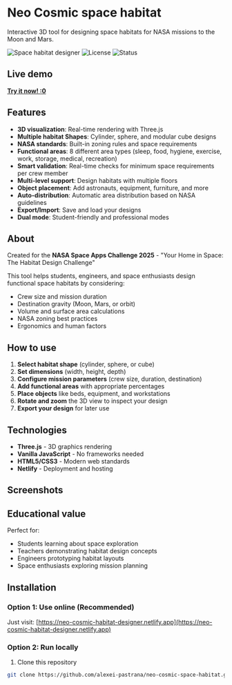 # Neo Cosmic space habitat

Interactive 3D tool for designing space habitats for NASA missions to the Moon and Mars.

![Space habitat designer](https://img.shields.io/badge/NASA-Space%20Apps%202025-blue)
![License](https://img.shields.io/badge/license-MIT-green)
![Status](https://img.shields.io/badge/status-active-success)

## Live demo

**[Try it now! :0](https://neo-cosmic-space-habitat.netlify.app/)**

## Features

- **3D visualization**: Real-time rendering with Three.js
- **Multiple habitat Shapes**: Cylinder, sphere, and modular cube designs
- **NASA standards**: Built-in zoning rules and space requirements
- **Functional areas**: 8 different area types (sleep, food, hygiene, exercise, work, storage, medical, recreation)
- **Smart validation**: Real-time checks for minimum space requirements per crew member
- **Multi-level support**: Design habitats with multiple floors
- **Object placement**: Add astronauts, equipment, furniture, and more
- **Auto-distribution**: Automatic area distribution based on NASA guidelines
- **Export/Import**: Save and load your designs
- **Dual mode**: Student-friendly and professional modes

## About

Created for the **NASA Space Apps Challenge 2025** - "Your Home in Space: The Habitat Design Challenge"

This tool helps students, engineers, and space enthusiasts design functional space habitats by considering:
- Crew size and mission duration
- Destination gravity (Moon, Mars, or orbit)
- Volume and surface area calculations
- NASA zoning best practices
- Ergonomics and human factors

## How to use

1. **Select habitat shape** (cylinder, sphere, or cube)
2. **Set dimensions** (width, height, depth)
3. **Configure mission parameters** (crew size, duration, destination)
4. **Add functional areas** with appropriate percentages
5. **Place objects** like beds, equipment, and workstations
6. **Rotate and zoom** the 3D view to inspect your design
7. **Export your design** for later use

## Technologies

- **Three.js** - 3D graphics rendering
- **Vanilla JavaScript** - No frameworks needed
- **HTML5/CSS3** - Modern web standards
- **Netlify** - Deployment and hosting

## Screenshots


## Educational value

Perfect for:
- Students learning about space exploration
- Teachers demonstrating habitat design concepts
- Engineers prototyping habitat layouts
- Space enthusiasts exploring mission planning

## Installation

### Option 1: Use online (Recommended)
Just visit: [https://neo-cosmic-habitat-designer.netlify.app](https://neo-cosmic-habitat-designer.netlify.app)

### Option 2: Run locally
1. Clone this repository
```bash
git clone https://github.com/alexei-pastrana/neo-cosmic-space-habitat.git
